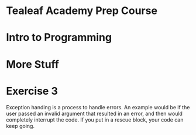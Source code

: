 # Tealeaf Academy Prep Course
# Intro to Programming
# More Stuff

# Exercise 3
Exception handing is a process to handle errors. An example would be if the user passed an invalid argument that resulted in an error, and then would completely interrupt the code. If you put in a rescue block, your code can keep going.
